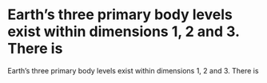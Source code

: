 # Earth’s three primary body levels exist within dimensions 1, 2 and 3. There is

Earth’s three primary body levels exist within dimensions 1, 2 and 3. There is